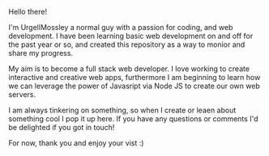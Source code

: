 Hello there!

I'm UrgellMossley a normal guy with a passion for coding, and web development. I have been learning basic web development on and off for the past year or so, and created this repository as a way to monior and share my progress.

My aim is to become a full stack web developer. I love working to create interactive and creative web apps, furthermore I am beginning to learn how we can leverage the power of Javasript via Node JS to create our own web servers.

I am always tinkering on something, so when I create or leaen about something cool I pop it up here. If you have any questions or comments I'd be delighted if you got in touch!

For now, thank you and enjoy your vist :)
<!---
UrgellMossley/UrgellMossley is a ✨ special ✨ repository because its `README.md` (this file) appears on your GitHub profile.
You can click the Preview link to take a look at your changes.
--->
